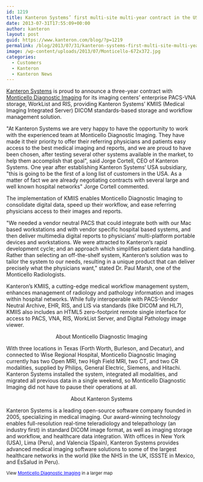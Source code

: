 ```yaml
---
id: 1219
title: Kanteron Systems’ first multi-site multi-year contract in the USA
date: 2013-07-31T17:55:09+00:00
author: kanteron
layout: post
guid: https://www.kanteron.com/blog/?p=1219
permalink: /blog/2013/07/31/kanteron-systems-first-multi-site-multi-year-contract-in-the-usa/
image: /wp-content/uploads/2013/07/Monticello-672x372.jpg
categories:
  - Customers
  - Kanteron
  - Kanteron News
---
```

<a title="https://www.kanteron.com" href="https://www.kanteron.com" target="_blank">Kanteron Systems</a> is proud to announce a three-year contract with <a title="https://monticellodiagnosticimaging.com" href="https://monticellodiagnosticimaging.com" target="_blank">Monticello Diagnostic Imaging</a> for its imaging centers’ enterprise PACS-VNA storage, WorkList and RIS, providing Kanteron Systems’ KMIIS (Medical Imaging Integrated Server) DICOM standards-based storage and workflow management solution.

"At Kanteron Systems we are very happy to have the opportunity to work with the experienced team at Monticello Diagnostic Imaging. They have made it their priority to offer their referring physicians and patients easy access to the best medical imaging and reports, and we are proud to have been chosen, after testing several other systems available in the market, to help them accomplish that goal", said Jorge Cortell, CEO of Kanteron Systems. One year after establishing Kanteron Systems‘ USA subsidiary, "this is going to be the first of a long list of customers in the USA. As a matter of fact we are already negotiating contracts with several large and well known hospital networks" Jorge Cortell commented.

The implementation of KMIIS enables Monticello Diagnostic Imaging to consolidate digital data, speed up their workflow, and ease referring physicians access to their images and reports.

"We needed a vendor neutral PACS that could integrate both with our Mac based workstations and with vendor specific hospital based systems, and then deliver multimedia digital reports to physicians‘ multi-platform portable devices and workstations. We were attracted to Kanteron‘s rapid development cycle; and an approach which simplifies patient data handling. Rather than selecting an off-the-shelf system, Kanteron‘s solution was to tailor the system to our needs, resulting in a unique product that can deliver precisely what the physicians want," stated Dr. Paul Marsh, one of the Monticello Radiologists. 

Kanteron’s KMIIS, a cutting-edge medical workflow management system, enhances management of radiology and pathology information and images within hospital networks. While fully interoperable with PACS-Vendor Neutral Archive, EHR, RIS, and LIS via standards (like DICOM and HL7), KMIIS also includes an HTML5 zero-footprint remote single interface for access to PACS, VNA, RIS, WorkList Server, and Digital Pathology image viewer. 

<p style="text-align: center">
  About Monticello Diagnostic Imaging
</p>

With three locations in Texas (Forth Worth, Burleson, and Decatur), and connected to Wise Regional Hospital, Monticello Diagnostic Imaging currently has two Open MRI, two High Field MRI, two CT, and two CR modalities, supplied by Philips, General Electric, Siemens, and Hitachi. Kanteron Systems installed the system, integrated all modalities, and migrated all previous data in a single weekend, so Monticello Diagnostic Imaging did not have to pause their operations at all. 

<p style="text-align: center">
  About Kanteron Systems
</p>

Kanteron Systems is a leading open-source software company founded in 2005, specializing in medical imaging. Our award-winning technology enables full-resolution real-time teleradiology and telepathology (an industry first) in standard DICOM image format, as well as imaging storage and workflow, and healthcare data integration. With offices in New York (USA), Lima (Peru), and Valencia (Spain), Kanteron Systems provides advanced medical imaging software solutions to some of the largest healthcare networks in the world (like the NHS in the UK, ISSSTE in Mexico, and EsSalud in Peru). 

<small>View <a style="color: #0000ff;text-align: left" href="https://www.google.com/maps/ms?msa=0&msid=205321499680018009516.0004e2ab7c19f2b8e25e7&ie=UTF8&t=m&ll=32.916485,-97.237244&spn=0.806976,1.167297&z=9&source=embed">Monticello Diagnostic Imaging</a> in a larger map</small>
